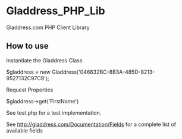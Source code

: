 Gladdress_PHP_Lib
=================

Gladdress.com PHP Client Library

How to use
----------

Instantiate the Gladdress Class

$gladdress = new Gladdress('046632BC-8B3A-485D-8213-9527132C97C9');

Request Properties

$gladdress->get('FirstName')

See test.php for a test implementation.

See http://gladdress.com/Documentation/Fields for a complete list of available fields
